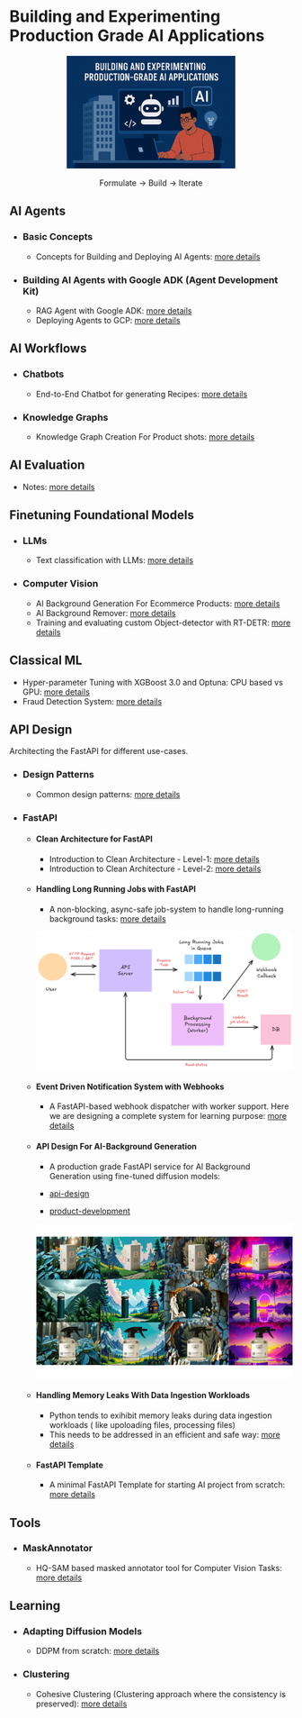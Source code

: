 # Building and Experimenting Production Grade AI Applications

<!-- ## RAGs

Production grade RAG for business-usecases: [check-this](/ai_workflows/Document_analysis_RAG/README.md) -->

<div align="center">
    <picture>
        <img alt="Building AI Applications" height="200px" src="https://github.com/VimukthiRandika1997/AI-development/blob/main/assets/building_production_grade.png?raw=true">
    </picture> 
    
Formulate → Build → Iterate
</div>

## AI Agents

- ### Basic Concepts

    - Concepts for Building and Deploying AI Agents: [more details](/ai_agents/basics/README.md) 

- ### Building AI Agents with Google ADK (Agent Development Kit)

    - RAG Agent with Google ADK: [more details](/ai_agents/Google_ADK/adk_rag_agent/README.md)
    - Deploying Agents to GCP: [more details](/ai_agents/Google_ADK/deploying_agents_to_GCP/README.md)


## AI Workflows

- ### Chatbots

    - End-to-End Chatbot for generating Recipes: [more details](/ai_workflows/RecipeMate_chatbot/README.md)
    
- ### Knowledge Graphs
    - Knowledge Graph Creation For Product shots: [more details](/ai_workflows/knowledge_graphs/README.md)

## AI Evaluation

- Notes: [more details](/ai_evals/notes/)

## Finetuning Foundational Models

- ### LLMs
    - Text classification with LLMs: [more details](/finetuning_foundational_models/llms/text_classification/README.md)

- ### Computer Vision
    - AI Background Generation For Ecommerce Products: [more details](/finetuning_foundational_models/computer_vision/ai_background_generator/README.md)
    - AI Background Remover: [more details](/finetuning_foundational_models/computer_vision/ai_background_remover/README.md)
    - Training and evaluating custom Object-detector with RT-DETR: [more details](https://github.com/VimukthiRandika1997/RT-DETR/tree/main/RT-DETR_custom_kaggle)


## Classical ML

- Hyper-parameter Tuning with XGBoost 3.0 and Optuna: CPU based vs GPU: [more details](/classical_ml/gpu_accelerated_pipeline/README.md)
- Fraud Detection System: [more details](/classical_ml/fraud_detection_system/README.md)

## API Design

Architecting the FastAPI for different use-cases. 

- ### Design Patterns

    - Common design patterns: [more details](/api_design/design_patterns/1-Intro.md)

- ### FastAPI

    - #### Clean Architecture for FastAPI

        - Introduction to Clean Architecture - Level-1: [more details](/api_design/FastAPI/clean_architecture/README.md)
        - Introduction to Clean Architecture - Level-2: [more details](/api_design/FastAPI/clean_architecture/level-2/README.md)

    - #### Handling Long Running Jobs with FastAPI

        - A non-blocking, async-safe job-system to handle long-running background tasks: [more details](/api_design/FastAPI/long_running_jobs_with_fastapi/README.md)

        ![system-architecture](/api_design/FastAPI/long_running_jobs_with_fastapi/assets/long_running_task_overview.png)

    - #### Event Driven Notification System with Webhooks

        - A FastAPI-based webhook dispatcher with worker support. Here we are designing a complete system for learning purpose: [more details](/api_design/FastAPI/event_driven_notification_system/README.md)

    - #### API Design For AI-Background Generation

        - A production grade FastAPI service for AI Background Generation using fine-tuned diffusion models:

        - [api-design](/ai-background-generation/README.md)
        - [product-development](https://github.com/VimukthiRandika1997/AI-background-generation)

        ![Sample generated product-shots](/ai-background-generation/assets/sample_image.png)

    - #### Handling Memory Leaks With Data Ingestion Workloads

        - Python tends to exihibit memory leaks during data ingestion workloads ( like upoloading files, processing files)
        - This needs to be addressed in an efficient and safe way: [more details](/api_design/FastAPI/handling_memory_leaks/README.md)

    - #### FastAPI Template 

        - A minimal FastAPI Template for starting AI project from scratch: [more details](https://github.com/VimukthiRandika1997/fastapi-template)

## Tools

- ### MaskAnnotator
    - HQ-SAM based masked annotator tool for Computer Vision Tasks: [more details](https://github.com/VimukthiRandika1997/MaskAnnotator)
 
## Learning

- ### Adapting Diffusion Models
    - DDPM from scratch: [more details](https://github.com/VimukthiRandika1997/DDPM?tab=readme-ov-file)

- ### Clustering
    - Cohesive Clustering (Clustering approach where the consistency is preserved): [more details](https://github.com/VimukthiRandika1997/Cohesive_clustering)
